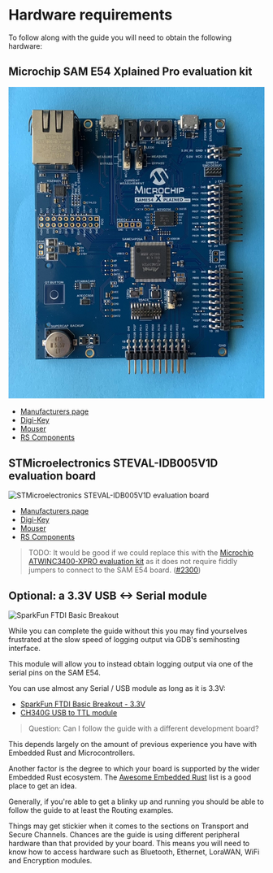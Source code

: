 # Hardware requirements

To follow along with the guide you will need to obtain the following hardware:

## Microchip SAM E54 Xplained Pro evaluation kit

![Microchip SAM E54 Xplained Pro evaluation kit](atsame54-xpro.jpg "Picture of a Microchip SAM E54 Xplained Pro evaluation kit")

* [Manufacturers page](https://www.microchip.com/en-us/development-tool/atsame54-xpro)
* [Digi-Key](https://www.digikey.com/en/products/detail/microchip-technology/ATSAME54-XPRO/7354381)
* [Mouser](https://www.mouser.com/c/?q=ATSAME54-XPRO)
* [RS Components](https://uk.rs-online.com/web/p/microcontroller-development-tools/1449434/)


## STMicroelectronics STEVAL-IDB005V1D evaluation board

![STMicroelectronics STEVAL-IDB005V1D evaluation board](https://www.st.com/bin/ecommerce/api/image.PF262531.en.feature-description-include-personalized-no-cpn-large.jpg "Picture of a STMicroelectronics STEVAL-IDB005V1D evaluation board")

* [Manufacturers page](https://www.st.com/en/evaluation-tools/steval-idb005v1d.html)
* [Digi-Key](https://www.digikey.com/en/products/detail/stmicroelectronics/5874030)
* [Mouser](https://www.mouser.com/c/?q=STEVAL-IDB005V1D)
* [RS Components](https://uk.rs-online.com/web/p/communication-wireless-development-tools/1961755/)


> TODO: It would be good if we could replace this with the [Microchip ATWINC3400-XPRO evaluation kit](https://www.microchip.com/en-us/development-tool/ATWINC3400-XPRO) as it does not require fiddly jumpers to connect to the SAM E54 board. ([#2300](https://github.com/ockam-network/ockam/issues/2300))


## Optional: a 3.3V USB <-> Serial module

![SparkFun FTDI Basic Breakout](https://docs.rust-embedded.org/discovery/assets/serial.jpg "Picture of a SparkFun FTDI Basic Breakout board")

While you can complete the guide without this you may find yourselves frustrated at the slow speed of logging output via GDB's semihosting interface.

This module will allow you to instead obtain logging output via one of the serial pins on the SAM E54.

You can use almost any Serial / USB module as long as it is 3.3V:

* [SparkFun FTDI Basic Breakout - 3.3V](https://www.sparkfun.com/products/9873)
* [CH340G USB to TTL module](https://www.aliexpress.com/wholesale?SearchText=CH340G)



> Question: Can I follow the guide with a different development board?

This depends largely on the amount of previous experience you have with Embedded Rust and Microcontrollers.

Another factor is the degree to which your board is supported by the wider Embedded Rust ecosystem. The [Awesome Embedded Rust] list is a good place to get an idea.

Generally, if you're able to get a blinky up and running you should be able to follow the guide to at least the Routing examples.

Things may get stickier when it comes to the sections on Transport and Secure Channels. Chances are the guide is using different peripheral hardware than that provided by your board. This means you will need to know how to access hardware such as Bluetooth, Ethernet, LoraWAN, WiFi and Encryption modules.

[Awesome Embedded Rust]: https://github.com/rust-embedded/awesome-embedded-rust
